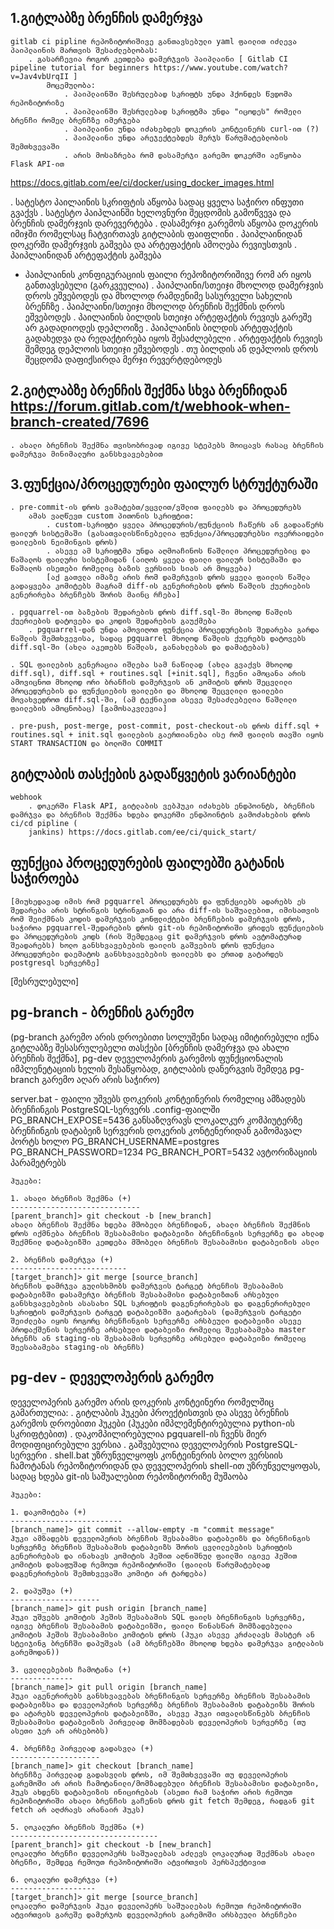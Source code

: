 1.გიტლაბზე ბრენჩის დამერჯვა
-------------------------------
    gitlab ci pipline რეპოზიტორიშივე განთავსებული yaml ფაილით იძლევა პაიპლაინის მართვის შესაძლებლობას:
        . გასარჩევია როგორ კეთდება დამერჯვის პაიპლაინი [ Gitlab CI pipeline tutorial for beginners https://www.youtube.com/watch?v=Jav4vbUrqII ]
            მოცემულობა:
                . პაიპლაინში შესრულებად სკრიფტს უნდა ჰქონდეს წვდომა რეპოზიტორიზე
                . პაიპლაინში შესრულებად სკრიფტმა უნდა "იცოდეს" რომელი ბრენჩი რომელ ბრენჩზე იმერჯება
                . პაიპლაინი უნდა იძახებდეს დოკერის კონტეინერს curl-ით (?)
                . პაიპლაინი უნდა არეჯექტებდეს მერჯს წარუმატებლობის შემთხვევაში
                . არის მოსაზრება რომ დასამერჯი გარემო დოკერში აეწყობა Flask API-ით

https://docs.gitlab.com/ee/ci/docker/using_docker_images.html

. სატესტო პაილაინის სკრიფტის აწყობა სადაც ყველა საჭირო ინფუთი გვაქვს
. სატესტო პაიპლაინში ხელოვნური შეცდომის გამოწვევა და ბრენჩის დამერჯვის დარევერტება
. დასამერჯი გარემოს აწყობა დოკერის იმიჯში რომელსაც ჩატვირთავს გიტლაბის ფაიფლინი
. პაიპლაინიდან დოკერში დამერჯვის გაშვება და არტეფაქტის ამოღება რევიუსთვის
. პაიპლაინიდან არტეფაქტის გაშვება

+ პაიპლაინის კონფიგურაციის ფაილი რეპოზიტორიშივე რომ არ იყოს განთავსებული (გარკვეულია)
. პაიპლაინი/სთეიჯი მხოლოდ დამერჯვის დროს ეშვებოდეს და მხოლოდ რამდენიმე სასურველი სახელის ბრენჩზე
. პაიპლაინი/სთეიჯი მხოლოდ ბრენჩის შექმნის დროს ეშვებოდეს
. პაილაინის ბილდის სთეიჯი არტეფაქტის რევიუს გარეშე არ გადადიოდეს დეპლოიზე
. პაიპლაინის ბილდის არტეფაქტის გადახედვა და რედაქტირება იყოს შესაძლებელი
. არტეფაქტის რევიეს შემდეგ დეპლოის სთეიჯი ეშვებოდეს
. თუ ბილდის ან დეპლოის დროს შეცდომა დაფიქსირდა მერჯი რევერტდებოდეს

2.გიტლაბზე ბრენჩის შექმნა სხვა ბრენჩიდან
    https://forum.gitlab.com/t/webhook-when-branch-created/7696
--------------------------------
    . ახალი ბრენჩის შექმნა თვისობრივად იგივე სტეპებს მოიცავს რასაც ბრენჩის დამერჯვა მინიმალური განსხვავებებით


3.ფუნქცია/პროცედურები ფაილურ სტრუქტურაში
-------------------------------------------------
    . pre-commit-ის დროს ვამატებთ/ვცვლით/ვშლით ფაილებს და პროცედურებს
        ამას ვაღწევთ custom პითონის სკრიფტით:
            . custom-სკრიფტი ყველა პროცედურის/ფუნქციის ჩაწერს ან გადააწერს ფაილურ სისტემაში (გასათვალისწინებელია ფუნქცია/პროცედურებსი ოვერრაიდები ფაილების ნეიმინგის დროს)
            . ასევე ამ სკრიფტმა უნდა აღმოაჩინოს წაშლილი პროცედურებიც და წაშალოს ფაილური სისტემიდან (აიღოს ყველა ფაილი ფაილურ სისტემაში და წაშალოს ისეთები რომელიც ბაზის ვერსიის სიას არ მოყვება)
            [აქ გათვლა იმაზე არის რომ დამერჯვის დროს ყველა ფაილის წაშლა გადაყვება კომიტებს მაგრამ diff-ის გენერირების დროს წაშლის ქუერიების გენერირება ბრენჩებს შორის მაინც რჩება]

    . pgquarrel-ით ბაზების შედარების დროს diff.sql-ში მხოლოდ წაშლის ქუერიების დატოვება და კოდის შედარების გაუქმება
        . pgquarrel-დან უნდა ამოვიღოთ ფუნქცია პროცედურების შედარება გარდა წაშლის შემთხვევისა, სადაც pgquarrel მხოლოდ წაშლის ქუერებს დატოვებს diff.sql-ში (ახლა აკეთებს წაშლას, განახლებას და დამატებას)

    . SQL ფაილების გენერაცია იშლება სამ ნაწილად (ახლა გვაქვს მხოლოდ diff.sql), diff.sql + routines.sql [+init.sql], ჩვენი ამოცანა არის ამოვიცნოთ მხოლოდ ორი ბრანჩის დამერჯვის ან კომიტის დროს შეცვლილი პროცედურების და ფუნქციების ფაილები და მხოლოდ შეცვლილი ფაილები მოვახვედროთ diff.sql-ში, (ამ ტექნიკით ასევე შესაძლებელია წაშლილი ფაილების ამოცნობაც) [გამოსაკვლევია]

    . pre-push, post-merge, post-commit, post-checkout-ის დროს diff.sql + routines.sql + init.sql ფაილების გაერთიანება ისე რომ ფაილის თავში იყოს START TRANSACTION და ბოლოში COMMIT



გიტლაბის თასქების გადაწყვეტის ვარიანტები
--------------------------------    
    webhook
        . დოკერში Flask API, გიტლაბის ვებჰუკი იძახებს ენდპოინტს, ბრენჩის დამრჯვა და ბრენჩის შექმნა ხდება დოკერში ენდპოინტის გამოძახების დროს
    ci/cd pipline (
        jankins) https://docs.gitlab.com/ee/ci/quick_start/

ფუნქცია პროცედურების ფაილებში გატანის საჭიროება
---------------------------------
    [მიუხედავად იმის რომ pgquarrel პროცედურებს და ფუნქციებს ადარებს ეს შედარება არის სტრინგის სტრინგთან და არა diff-ის საშუალებით, იმისათვის რომ შეიქმნას კოდის დამერჯვის კონფლიქტები ბრენჩების დამერჯვის დროს, საჭიროა pgquarrel-შედარების დროს git-ის რეპოზიტორიში ყრიდეს ფუნქციების და პროცედურების კოდს (რის შემდეგაც git დამერჯვის დროს ავტომატურად შეადარებს) ხოლო განსხვავებების ფაილის გაშვების დროს ფუნქცია პროცედურები დაემატოს განსხვავებების ფაილებს და ერთად გატარდეს postgresql სერვერზე]


[შესრულებული]

pg-branch - ბრენჩის გარემო
----------------------
(pg-branch გარემო არის დროებითი სოლუშენი სადაც იმიტირებული იქნა გიტლაბზე შესასრულებელი თასქები [ბრენჩის დამერჯვა და ახალი ბრენჩის შექმნა], pg-dev დეველოპერის გარემოს ფუნქციონალის იმპლენეტაციის ხელის შესაწყობად, გიტლაბის დანერგვის შემდეგ pg-branch გარემო აღარ არის საჭირო)

server.bat - ფაილი უშვებს დოკერის კონტეინერის რომელიც ამზადებს ბრენჩინგის PostgreSQL-სერვერს
.config-ფაილში PG_BRANCH_EXPOSE=5436 განსაზღვრავს ლოკალკურ კომპიუტერზე ბრენჩინგის დატაბეიზ სერვერის დოკერის კონტენერიდან გამომავალ პორტს ხოლო PG_BRANCH_USERNAME=postgres PG_BRANCH_PASSWORD=1234 PG_BRANCH_PORT=5432 ავტორიზაციის პარამეტრებს

    ჰუკები:

    1. ახალი ბრენჩის შექმნა (+)
    -----------------------------
    [parent_branch]> git checkout -b [new_branch]
    ახალი ბრენჩის შექმნა ხდება მშობელი ბრენჩიდან, ახალი ბრენჩის შექმნის დროს იქმნება ბრენჩის შესაბამისი დატაბეიზი ბრენჩინგის სერვერზე და ახლად შექმნილ დატაბეიზში კეთდება მშობელი ბრენჩის შესაბამისი დატაბეიზის ასლი

    2. ბრენჩის დამერჯვა (+)
    --------------------------
    [target_branch]> git merge [source_branch]
    ბრენჩის დამრჯვა გულისხმობს დამერჯვის ტარგეტ ბრენჩის შესაბამის დატაბეიზში დასამერჯი ბრენჩის შესაბამისი დატაბეიზთან არსებული განსხვავებების ასასახი SQL სკრიფტის დაგენერირებას და დაგენერირებული სკრიფტის დამერჯვის ტარგეტ დატაბეიზში გატარებას (დამერჯვის ტარგეტი შეიძლება იყოს როგორც ბრენჩინგის სერვერზე არსბეული დატაბეიზი ასევე პროდაქშენის სერვერზე არსებული დატაბეიზი რომელიც შეესაბამება master ბრენჩს ან staging-ის შესაბამის სერვერზე არსებული დატაბეიზი რომელიც შეესაბამება staging-ის ბრენჩს) 


pg-dev - დეველოპერის გარემო
--------------------------------
დეველოპერის გარემო არის დოკერის კონტეინერი რომელშიც გამართულია:
. გიტლაბის ჰუკები პროექტისთვის და ასევე ბრენჩის გარემოს დროებითი ჰუკები (ჰუკები იმპლემენტირებულია python-ის სკრიფტებით)
. დაკომპილირებულია pgquarell-ის ჩვენს მიერ მოდიფიცირებული ვერსია
. გაშვებულია დეველოპერის PostgreSQL-სერვერი
. shell.bat უზრუნველყოფს კონტეინერის ბოლო ვერსიის ჩამოტანას რეპოზიტორიდან და დეველოპერის shell-ით უზრუნველყოფას, სადაც ხდება git-ის საშუალებით რეპოზიტორიზე მუშაობა


    ჰუკები:

    1. დაკომიტება (+)
    -------------------------
    [branch_name]> git commit --allow-empty -m "commit message"
    ჰუკი ამზადებს დეველოპერის ბრენჩის შესაბამსი დატაბეიზს და ბრენჩინგის სერვერზე ბრენჩის შესაბამის დატაბეიზს შორის ცვლილებების სკრიფტის გენერირებას და ინახავს კომიტის ჰეშით აღნიშნულ ფაილში იგივე ჰეშით კომიტის დასაფუშად რემოუთ რეპოზიტორიში (ფაილის წარუმატებლად დაგენერირების შემთხვევაში კომიტი არ ტარდება)

    2. დაპუშვა (+)
    --------------------
    [branch_name]> git push origin [branch_name]
    ჰუკი უშვებს კომიტის ჰეშის შესაბამის SQL ფაილს ბრენჩინგის სერვერზე, იგივე ბრენჩის შესაბამის დატაბეიზში, ფაილი წინასწარ მომზადებულია კომიტის ჰეშის შესაბამისი კომიტის დროს (ჰუკი ასევე კრძალავს მასტერ ან სტეიჯინგ ბრენჩში დაპუშვას (ამ ბრენჩებში მხოლოდ ხდება დამერჯვა გიტლაბის გარემოდან))

    3. ცვლილებების ჩამოტანა (+)
    --------------
    [branch_name]> git pull origin [branch_name]
    ჰუკი აგენერირებს განსხვავებას ბრენჩინგის სერვერზე ბრენჩის შესაბამის დატაბეიზსა და დეველოპერის სერვერზე ბრენჩის შესაბამის დატაბეიზს შორის და ატარებს დეველოპერის დატაბეიზში, ასევე ჰუკი ითვალისწინებს ბრენჩის შესაბამისი დატაბეიზის პირველად მომზადებას დეველოპერის სერვერზე (თუ ასეთი ჯერ არ არსებობს)

    4. ბრენჩზე პირველად გადასვლა (+)
    --------------------
    [branch_name]> git checkout [branch_name]
    ბრენჩზე პირველად გადასვლის დროს, იმ შემთხვევაში თუ დეველოპერის გარემოში არ არის ჩამოტანილი/მომზადებული ბრენჩის შესაბამისი დატაბეიზი, ჰუკს ახდენს დატაბეიზის ინიცირებას (ასეთი რამ საჭირო არის რემოუთ რეპოზიტორიში ახალი ბრენჩის გაჩენის დროს git fetch შემდეგ, რადგან git fetch არ აღძრავს არანაირ ჰუკს)

    5. ლოკალური ბრენჩის შექმნა (+)
    ---------------------------------
    [parent_branch]> git checkout -b [new_branch]
    ლოკალური ბრენჩი დეველოპერს საშუალებას აძლევს ლოკალურად შექმნას ახალი ბრენჩი, შემდეგ რემოუთ რეპოზიტორიში ატვირთვის პერსპექტივით

    6. ლოკალური დამერჯვა (+)
    -------------------
    [target_branch]> git merge [source_branch]
    ლოკალური დამერჯვის ჰუკი დეველოპერს საშუალებას რემოუთ რეპოზიტორიში ატვირთვის გარეშე დამერჯოს დეველოპერის გარემოში არსბეული ბრენჩები

